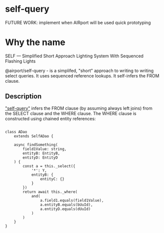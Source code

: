 # self-query

FUTURE WORK: implement when AIRport will be used quick prototyping

# Why the name

SELF — Simplified Short Approach Lighting System With Sequenced Flashing Lights

@airport/self-query - is a simplifed, "short" approach to writing to writing select
queries.  It uses sequenced reference lookups.  It self-infers the FROM clause.

## Description

["self-query"](https://beyond-decentralized.world/2022/Short_Queries.html)
infers the FROM clause (by assuming always left joins) from the
SELECT clause and the WHERE clause.  The WHERE clause is constructed
using chained entity references: 

<pre><code>
class ADao
    extends SelfADao {

    async findSomething(
		field1Value: string,
		entityB: EntityB,
		entityD: EntityD
	) {
        const a = this._select({
	        '*': Y,
	        entityB: {
	            entityC: {}
	        }
        })
        return await this._where(
			and(
				a.field1.equals(field1Value),
				a.entityB.equals(bUuId),
				a.entityD.equals(dUuId)
			)
		)
    }
}
</code></pre>